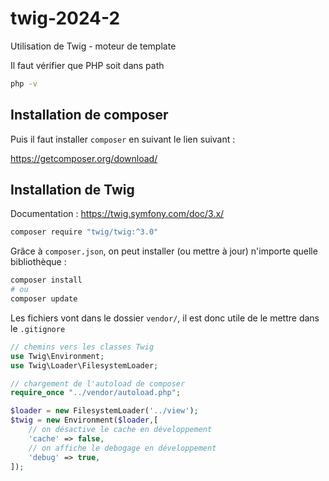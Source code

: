 # twig-2024-2

Utilisation de Twig - moteur de template

Il faut vérifier que PHP soit dans path

```bash
php -v
```

## Installation de composer

Puis il faut installer `composer` en suivant le lien suivant :

https://getcomposer.org/download/

## Installation de Twig

Documentation :
https://twig.symfony.com/doc/3.x/

```bash
composer require "twig/twig:^3.0"
```

Grâce à `composer.json`, on peut installer (ou mettre à jour)
n'importe quelle bibliothèque :

```bash
composer install
# ou
composer update
```

Les fichiers vont dans le dossier `vendor/`, il est donc utile de le mettre
dans le `.gitignore`

```php
// chemins vers les classes Twig
use Twig\Environment;
use Twig\Loader\FilesystemLoader;

// chargement de l'autoload de composer
require_once "../vendor/autoload.php";

$loader = new FilesystemLoader('../view');
$twig = new Environment($loader,[
    // on désactive le cache en développement
    'cache' => false,
    // on affiche le debogage en développement
    'debug' => true,
]);
```
